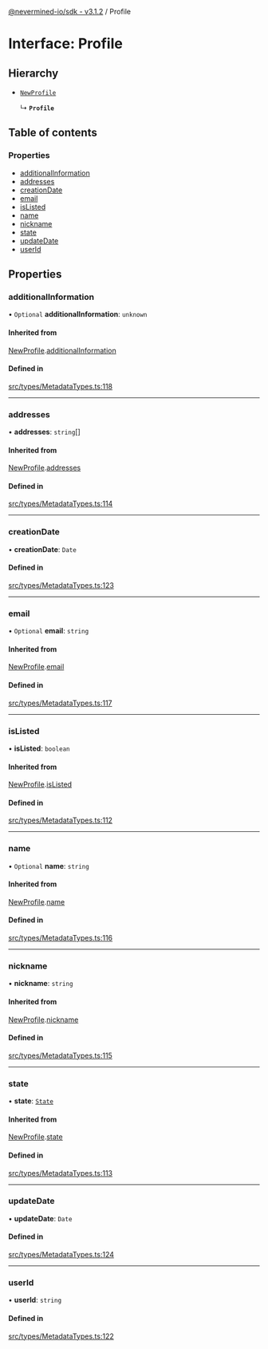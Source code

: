 [@nevermined-io/sdk - v3.1.2](../code-reference.md) / Profile

# Interface: Profile

## Hierarchy

- [`NewProfile`](NewProfile.md)

  ↳ **`Profile`**

## Table of contents

### Properties

- [additionalInformation](Profile.md#additionalinformation)
- [addresses](Profile.md#addresses)
- [creationDate](Profile.md#creationdate)
- [email](Profile.md#email)
- [isListed](Profile.md#islisted)
- [name](Profile.md#name)
- [nickname](Profile.md#nickname)
- [state](Profile.md#state)
- [updateDate](Profile.md#updatedate)
- [userId](Profile.md#userid)

## Properties

### additionalInformation

• `Optional` **additionalInformation**: `unknown`

#### Inherited from

[NewProfile](NewProfile.md).[additionalInformation](NewProfile.md#additionalinformation)

#### Defined in

[src/types/MetadataTypes.ts:118](https://github.com/nevermined-io/sdk-js/blob/67dcc4309b61571f3cee221ec474b9c29e860b77/src/types/MetadataTypes.ts#L118)

---

### addresses

• **addresses**: `string`[]

#### Inherited from

[NewProfile](NewProfile.md).[addresses](NewProfile.md#addresses)

#### Defined in

[src/types/MetadataTypes.ts:114](https://github.com/nevermined-io/sdk-js/blob/67dcc4309b61571f3cee221ec474b9c29e860b77/src/types/MetadataTypes.ts#L114)

---

### creationDate

• **creationDate**: `Date`

#### Defined in

[src/types/MetadataTypes.ts:123](https://github.com/nevermined-io/sdk-js/blob/67dcc4309b61571f3cee221ec474b9c29e860b77/src/types/MetadataTypes.ts#L123)

---

### email

• `Optional` **email**: `string`

#### Inherited from

[NewProfile](NewProfile.md).[email](NewProfile.md#email)

#### Defined in

[src/types/MetadataTypes.ts:117](https://github.com/nevermined-io/sdk-js/blob/67dcc4309b61571f3cee221ec474b9c29e860b77/src/types/MetadataTypes.ts#L117)

---

### isListed

• **isListed**: `boolean`

#### Inherited from

[NewProfile](NewProfile.md).[isListed](NewProfile.md#islisted)

#### Defined in

[src/types/MetadataTypes.ts:112](https://github.com/nevermined-io/sdk-js/blob/67dcc4309b61571f3cee221ec474b9c29e860b77/src/types/MetadataTypes.ts#L112)

---

### name

• `Optional` **name**: `string`

#### Inherited from

[NewProfile](NewProfile.md).[name](NewProfile.md#name)

#### Defined in

[src/types/MetadataTypes.ts:116](https://github.com/nevermined-io/sdk-js/blob/67dcc4309b61571f3cee221ec474b9c29e860b77/src/types/MetadataTypes.ts#L116)

---

### nickname

• **nickname**: `string`

#### Inherited from

[NewProfile](NewProfile.md).[nickname](NewProfile.md#nickname)

#### Defined in

[src/types/MetadataTypes.ts:115](https://github.com/nevermined-io/sdk-js/blob/67dcc4309b61571f3cee221ec474b9c29e860b77/src/types/MetadataTypes.ts#L115)

---

### state

• **state**: [`State`](../enums/State.md)

#### Inherited from

[NewProfile](NewProfile.md).[state](NewProfile.md#state)

#### Defined in

[src/types/MetadataTypes.ts:113](https://github.com/nevermined-io/sdk-js/blob/67dcc4309b61571f3cee221ec474b9c29e860b77/src/types/MetadataTypes.ts#L113)

---

### updateDate

• **updateDate**: `Date`

#### Defined in

[src/types/MetadataTypes.ts:124](https://github.com/nevermined-io/sdk-js/blob/67dcc4309b61571f3cee221ec474b9c29e860b77/src/types/MetadataTypes.ts#L124)

---

### userId

• **userId**: `string`

#### Defined in

[src/types/MetadataTypes.ts:122](https://github.com/nevermined-io/sdk-js/blob/67dcc4309b61571f3cee221ec474b9c29e860b77/src/types/MetadataTypes.ts#L122)
